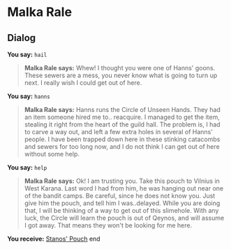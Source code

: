 # Malka Rale
## Dialog

**You say:** `hail`



>**Malka Rale says:** Whew! I thought you were one of Hanns' goons. These sewers are a mess, you never know what is going to turn up next. I really wish I could get out of here.

**You say:** `hanns`



>**Malka Rale says:** Hanns runs the Circle of Unseen Hands. They had an item someone hired me to.. reacquire. I managed to get the item, stealing it right from the heart of the guild hall. The problem is, I had to carve a way out, and left a few extra holes in several of Hanns' people. I have been trapped down here in these stinking catacombs and sewers for too long now, and I do not think I can get out of here without some help.

**You say:** `help`



>**Malka Rale says:** Ok! I am trusting you. Take this pouch to Vilnius in West Karana. Last word I had from him, he was hanging out near one of the bandit camps. Be careful, since he does not know you. Just give him the pouch, and tell him I was..delayed. While you are doing that, I will be thinking of a way to get out of this slimehole. With any luck, the Circle will learn the pouch is out of Qeynos, and will assume I got away. That means they won't be looking for me here.


**You receive:**  [Stanos' Pouch](/item/28014)
end





